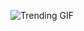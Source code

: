 ![Trending GIF](https://media0.giphy.com/media/v1.Y2lkPThiYjIxNzcyNXliYjZoNm9jYjR3YjAwYTdhN3phYmY1dXFhOXI1Zm0wNXV1bzZ3ZSZlcD12MV9naWZzX3NlYXJjaCZjdD1n/MT5UUV1d4CXE2A37Dg/giphy.gif)
